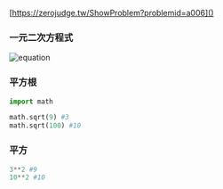 [https://zerojudge.tw/ShowProblem?problemid=a006]()

### 一元二次方程式

![equation](https://cdn.kastatic.org/googleusercontent/nI2riiPBcl9hZ22KKdYZGFmsVNhcKLiuwPly9l1tU5BMaqcOs9bfPKRyoGAFgK-PNpc-c7x_tNuskGdzawvy_Pza)

### 平方根

```python
import math

math.sqrt(9) #3
math.sqrt(100) #10
```

### 平方

```python
3**2 #9
10**2 #10
```
